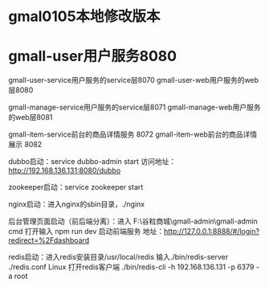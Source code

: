 # gmal0105本地修改版本

# gmall-user用户服务8080

gmall-user-service用户服务的service层8070
gmall-user-web用户服务的web层8080

gmall-manage-service用户服务的service层8071
gmall-manage-web用户服务的web层8081

gmall-item-service前台的商品详情服务 8072
gmall-item-web前台的商品详情展示 8082

dubbo启动：service dubbo-admin start
访问地址：http://192.168.136.131:8080/dubbo

zookeeper启动：service zookeeper start

nginx启动：进入nginx的sbin目录，./nginx

后台管理页面启动（前后端分离）：进入 F:\谷粒商城\gmall-admin\gmall-admin cmd 打开输入 npm run dev 
启动前端服务 地址：http://127.0.0.1:8888/#/login?redirect=%2Fdashboard

redis启动：进入redis安装目录/usr/local/redis 输入./bin/redis-server ./redis.conf
Linux 打开redis客户端 ./bin/redis-cli -h 192.168.136.131 -p 6379 -a root
